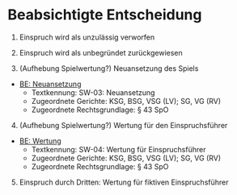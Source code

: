 # Beabsichtigte Entscheidung

1. Einspruch wird als unzulässig verworfen
<!--
- [BE: Unzulässig](../ENT_Unzulaessig.md)  
	- Textkennung: *fehlt*  
	- Zugeordnete Gerichte: *fehlt*  
	- Zugeordnete Rechtsgrundlage: -  
	-->
	
2. Einspruch wird als unbegründet zurückgewiesen
<!--
- [BE: Zurückverweisung](../ENT_Zurueckweisung.md)
	- Textkennung: *fehlt*  
	- Zugeordnete Gerichte: *fehlt*  
	- Zugeordnete Rechtsgrundlage: -  
	
-->	
3. (Aufhebung Spielwertung?) Neuansetzung des Spiels
- [BE: Neuansetzung](../texte/be/SW-03.md)
	- Textkennung: SW-03: Neuansetzung  
	- Zugeordnete Gerichte: KSG, BSG, VSG (LV); SG, VG (RV) 
	- Zugeordnete Rechtsgrundlage: § 43 SpO  


4. (Aufhebung Spielwertung?) Wertung für den Einspruchsführer  
- [BE: Wertung](../texte/be/SW-04.md)
	- Textkennung: SW-04: Wertung für Einspruchsführer  
	- Zugeordnete Gerichte: KSG, BSG, VSG (LV); SG, VG (RV)  
	- Zugeordnete Rechtsgrundlage: § 43 SpO 



5. Einspruch durch Dritten:  Wertung für fiktiven Einspruchsführer  
<!--
- [BE: Wertung - Heimverein](../ENT_Wertung_Heimverein.md)
	- Textkennung: *fehlt*  
	- Zugeordnete Gerichte: *fehlt*  
	- Zugeordnete Rechtsgrundlage: -  
	-->